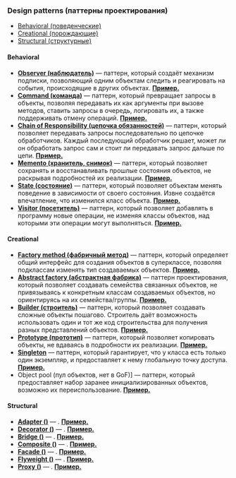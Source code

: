 ### Design patterns (паттерны проектирования)

- [Behavioral (поведенческие)](#Behavioral)
- [Creational (порождающие)](#Creational)
- [Structural (структурные)](#Structural)


#### Behavioral

- **[Observer (наблюдатель)](https://refactoring.guru/ru/design-patterns/observer)** — паттерн, который создаёт механизм подписки, позволяющий одним объектам следить и реагировать на события, происходящие в других объектах. **[Пример.]()**
- **[Command (команда)](https://refactoring.guru/ru/design-patterns/command)** — паттерн, который превращает запросы в объекты, позволяя передавать их как аргументы при вызове методов, ставить запросы в очередь, логировать их, а также поддерживать отмену операций. **[Пример.]()**
- **[Chain of Responsibility (цепочка обязанностей)](https://refactoring.guru/ru/design-patterns/chain-of-responsibility)** — паттерн, который позволяет передавать запросы последовательно по цепочке обработчиков. Каждый последующий обработчик решает, может ли он обработать запрос сам и стоит ли передавать запрос дальше по цепи. **[Пример.]()**
- **[Memento (хранитель, снимок)](https://refactoring.guru/ru/design-patterns/memento)** — паттерн, который позволяет сохранять и восстанавливать прошлые состояния объектов, не раскрывая подробностей их реализации. **[Пример.]()**
- **[State (состояние)](https://refactoring.guru/ru/design-patterns/state)** — паттерн, который позволяет объектам менять поведение в зависимости от своего состояния. Извне создаётся впечатление, что изменился класс объекта. **[Пример.]()**
- **[Visitor (посетитель)](https://refactoring.guru/ru/design-patterns/visitor)** — паттерн, который позволяет добавлять в программу новые операции, не изменяя классы объектов, над которыми эти операции могут выполняться. **[Пример.]()**


#### Creational
- **[Factory method (фабричный метод)](https://refactoring.guru/ru/design-patterns/factory-method)** — паттерн, который определяет общий интерфейс для создания объектов в суперклассе, позволяя подклассам изменять тип создаваемых объектов. **[Пример.]()**
- **[Abstract factory (абстрактная фабрика)](https://refactoring.guru/ru/design-patterns/abstract-factory)** — паттерн проектирования, который позволяет создавать семейства связанных объектов, не привязываясь к конкретным классам создаваемых объектов, но ориентируясь на их семейства/группы. **[Пример.]()**
- **[Builder (строитель)](https://refactoring.guru/ru/design-patterns/builder)** — паттерн, который позволяет создавать сложные объекты пошагово. Строитель даёт возможность использовать один и тот же код строительства для получения разных представлений объектов. **[Пример.]()**
- **[Prototype (прототип)](https://refactoring.guru/ru/design-patterns/prototype)** — паттерн, который позволяет копировать объекты, не вдаваясь в подробности их реализации. **[Пример.]()**
- **[Singleton](https://refactoring.guru/ru/design-patterns/singleton)** — паттерн, который гарантирует, что у класса есть только один экземпляр, и предоставляет к нему глобальную точку доступа. **[Пример.]()**
- Object pool (пул объектов, нет в GoF)] — паттерн, который предоставляет набор заранее инициализированных объектов, возможно их переиспользование. **[Пример.]()**

#### Structural
- **[Adapter ()]()** — . **[Пример.]()**
- **[Decorator ()]()** — . **[Пример.]()**
- **[Bridge ()]()** — . **[Пример.]()**
- **[Composite ()]()** — . **[Пример.]()**
- **[Facade ()]()** — . **[Пример.]()**
- **[Flyweight ()]()** — . **[Пример.]()**
- **[Proxy ()]()** — . **[Пример.]()**